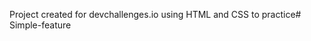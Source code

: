 Project created for devchallenges.io using HTML and CSS to practice#   S i m p l e - f e a t u r e  
 